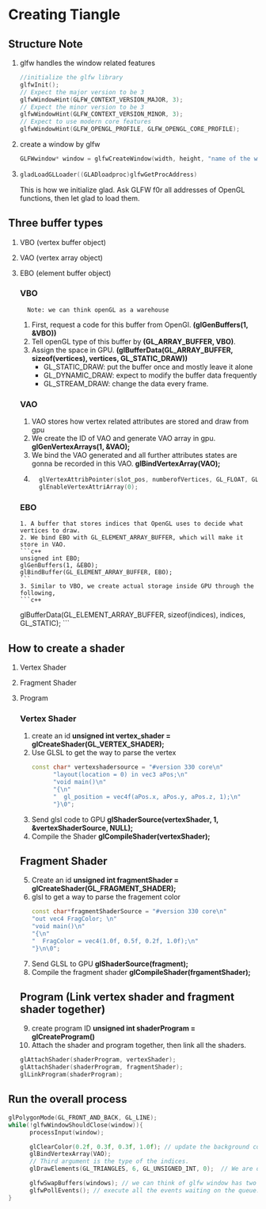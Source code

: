 # Creating Tiangle

## Structure Note
1. glfw handles the window related features
	 ``` c++
   //initialize the glfw library
   glfwInit();
   // Expect the major version to be 3
   glfwWindowHint(GLFW_CONTEXT_VERSION_MAJOR, 3);
   // Expect the minor version to be 3
   glfwWindowHint(GLFW_CONTEXT_VERSION_MINOR, 3);
   // Expect to use modern core features
   glfwWindowHint(GLFW_OPENGL_PROFILE, GLFW_OPENGL_CORE_PROFILE);
	```
2. create a window by glfw
	```C++
	GLFWwindow* window = glfwCreateWindow(width, height, "name of the window", NULL);
	```

3.  ```c++
	gladLoadGLLoader((GLADloadproc)glfwGetProcAddress)
	```
	This is how we initialize glad. Ask GLFW f0r all addresses of OpenGL functions, then let glad to load them.


## Three buffer types
1. VBO (vertex buffer object)
2. VAO (vertex array object)
3. EBO (element buffer object)

   ### VBO
         Note: we can think openGL as a warehouse
      1. First, request a code for this buffer from OpenGl. **(glGenBuffers(1, &VBO))**
      2. Tell openGL type of this buffer by **(GL_ARRAY_BUFFER, VBO)**.
      3. Assign the space in GPU. **(glBufferData(GL_ARRAY_BUFFER, sizeof(vertices), vertices, GL_STATIC_DRAW))**
         - GL_STATIC_DRAW: put the buffer once and mostly leave it alone
         - GL_DYNAMIC_DRAW: expect to modify the buffer data frequently
         - GL_STREAM_DRAW: change the data every frame.
   ### VAO
      1. VAO stores how vertex related attributes are stored and draw from gpu
      2. We create the ID of VAO and generate VAO array in gpu. **glGenVertexArrays(1, &VAO);**
      3. We bind the VAO generated and all further attributes states are gonna be recorded in this VAO. **glBindVertexArray(VAO);**
      4.  ```c++
            glVertexAttribPointer(slot_pos, numberofVertices, GL_FLOAT, GL_FALSE);
            glEnableVertexAttriArray(0);
          ```

    ### EBO
       1. A buffer that stores indices that OpenGL uses to decide what vertices to draw.
       2. We bind EBO with GL_ELEMENT_ARRAY_BUFFER, which will make it store in VAO.
       ```c++
       unsigned int EBO;
       glGenBuffers(1, &EBO);
       glBindBuffer(GL_ELEMENT_ARRAY_BUFFER, EBO);
       ```
       3. Similar to VBO, we create actual storage inside GPU through the following,
       ```c++
      glBufferData(GL_ELEMENT_ARRAY_BUFFER, sizeof(indices), indices, GL_STATIC);
       ```

## How to create a shader
1. Vertex Shader
2. Fragment Shader
3. Program
   ### Vertex Shader
   1. create an id **unsigned int vertex_shader = glCreateShader(GL_VERTEX_SHADER);**
   2. Use GLSL to get the way to parse the vertex
         ```C++
         const char* vertexshadersource = "#version 330 core\n"
               "layout(location = 0) in vec3 aPos;\n"
               "void main()\n"
               "{\n"
               "  gl_position = vec4f(aPos.x, aPos.y, aPos.z, 1);\n"
               "}\0";
         ```
   3. Send glsl code to GPU **glShaderSource(vertexShader, 1, &vertexShaderSource, NULL);**
   4. Compile the Shader **glCompileShader(vertexShader);**

   ## Fragment Shader
   5. Create an id **unsigned int fragmentShader = glCreateShader(GL_FRAGMENT_SHADER);**
   6. glsl to get a way to parse the fragement color
         ```C++
         const char*fragmentShaderSource = "#version 330 core\n"
         "out vec4 FragColor; \n"
         "void main()\n"
         "{\n"
         "  FragColor = vec4(1.0f, 0.5f, 0.2f, 1.0f);\n"
         "}\n\0";
         ```
   7. Send GLSL to GPU **glShaderSource(fragment);**
   8. Compile the fragment shader **glCompileShader(frgamentShader);**

   ## Program (Link vertex shader and fragment shader together)
   9. create program ID **unsigned int shaderProgram = glCreateProgram()**
   10. Attach the shader and program together, then link all the shaders.
      ```c++
      glAttachShader(shaderProgram, vertexShader);
      glAttachShader(shaderProgram, fragmentShader);
      glLinkProgram(shaderProgram);
      ```

## Run the overall process
```c++
glPolygonMode(GL_FRONT_AND_BACK, GL_LINE);
while(!glfwWindowShouldClose(window)){
      processInput(window);

      glClearColor(0.2f, 0.3f, 0.3f, 1.0f); // update the background color in each round
      glBindVertexArray(VAO);
      // Third argument is the type of the indices.
      glDrawElements(GL_TRIANGLES, 6, GL_UNSIGNED_INT, 0);  // We are drawing a rectangle in here

      glfwSwapBuffers(windows); // we can think of glfw window has two layers, we draw the latter one and swap that with the front one, and then show it on the screen.
      glfwPollEvents(); // execute all the events waiting on the queue. (mouse movement, window resize, keyboard input, etc.)
}
```
